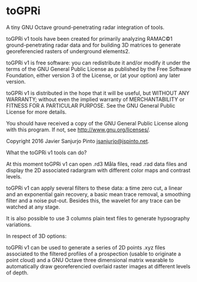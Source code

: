 # toGPRi
A tiny GNU Octave ground-penetrating radar integration of tools. 

toGPRi v1 tools have been created for primarily analyzing RAMAC©1 ground-penetrating radar data and for building 3D matrices to generate georeferencied rasters of underground elements2.

toGPRi v1 is free software: you can redistribute it and/or modify it under the terms of the GNU General Public License as published by the Free Software Foundation, either version 3 of the License, or (at your option) any later version.

toGPRi v1 is distributed in the hope that it will be useful, but WITHOUT ANY WARRANTY; without even the implied warranty of MERCHANTABILITY or FITNESS FOR A PARTICULAR PURPOSE.  See the GNU General Public License for more details.

You should have received a copy of the GNU General Public License along with this program.  If not, see <http://www.gnu.org/licenses/>.

Copyright 2016 Javier Sanjurjo Pinto <jsanjurjo@jspinto.net>.

What the toGPRi v1 tools can do?

At this moment toGPRi v1 can open .rd3 Måla files, read .rad data files and display the 2D associated radargram with different color maps and contrast levels.

toGPRi v1 can apply several filters to these data: a time zero cut, a linear and an exponential gain recovery, a basic mean trace removal, a smoothing filter and a noise put-out. Besides this, the wavelet for any trace can be watched at any stage.

It is also possible to use 3 columns plain text files to generate hypsography variations.

In respect of 3D options:

toGPRi v1 can be used to generate a series of 2D points .xyz files associated to the filtered profiles of a prospection (usable to originate a point cloud) and a GNU Octave three dimensional matrix wearable to automatically draw georeferencied overlaid raster images at different levels of depth. 
